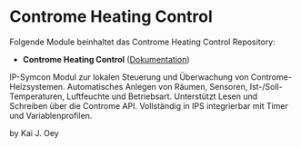# Controme Heating Control

Folgende Module beinhaltet das Controme Heating Control Repository:

- __Controme Heating Control__ ([Dokumentation](Controme%20Heating%20Control))

IP-Symcon Modul zur lokalen Steuerung und Überwachung von Controme-Heizsystemen. Automatisches Anlegen von Räumen, Sensoren, Ist-/Soll-Temperaturen, Luftfeuchte und Betriebsart. Unterstützt Lesen und Schreiben über die Controme API. Vollständig in IPS integrierbar mit Timer und Variablenprofilen.

by Kai J. Oey
